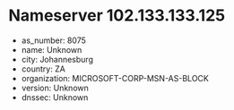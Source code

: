 # Nameserver 102.133.133.125

* as_number: 8075
* name: Unknown
* city: Johannesburg
* country: ZA
* organization: MICROSOFT-CORP-MSN-AS-BLOCK
* version: Unknown
* dnssec: Unknown
